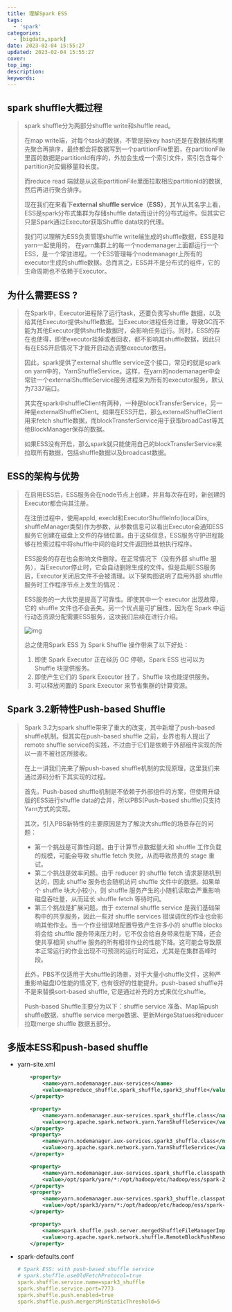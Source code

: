 ```yaml
---
title: 理解Spark ESS
tags:
  - 'spark'
categories:
  - [bigdata,spark]
date: 2023-02-04 15:55:27
updated: 2023-02-04 15:55:27
cover:
top_img:
description:
keywords:
---
```


## spark shuffle大概过程

> spark shuffle分为两部分shuffle write和shuffle read。
>
> 在map write端，对每个task的数据，不管是按key hash还是在数据结构里先聚合再排序，最终都会将数据写到一个partitionFile里面，在partitionFile里面的数据是partitionId有序的，外加会生成一个索引文件，索引包含每个partition对应偏移量和长度。
>
> 而reduce read 端就是从这些partitionFile里面拉取相应partitionId的数据, 然后再进行聚合排序。
>
> 现在我们在来看下**external shuffle service（ESS）**，其乍从其名字上看，ESS是spark分布式集群为存储shuffle data而设计的分布式组件。但其实它只是Spark通过Executor获取Shuffle data块的代理。
>
> 我们可以理解为ESS负责管理shuffle write端生成的shuffle数据，ESS是和yarn一起使用的， 在yarn集群上的每一个nodemanager上面都运行一个ESS，是一个常驻进程。一个ESS管理每个nodemanager上所有的executor生成的shuffle数据。总而言之，ESS并不是分布式的组件，它的生命周期也不依赖于Executor。



## 为什么需要ESS ?

> 在Spark中，Executor进程除了运行task，还要负责写shuffle 数据，以及给其他Executor提供shuffle数据。当Executor进程任务过重，导致GC而不能为其他Executor提供shuffle数据时，会影响任务运行。同时，ESS的存在也使得，即使executor挂掉或者回收，都不影响其shuffle数据，因此只有在ESS开启情况下才能开启动态调整executor数目。
>
> 因此，spark提供了external shuffle service这个接口，常见的就是spark on yarn中的，YarnShuffleService。这样，在yarn的nodemanager中会常驻一个externalShuffleService服务进程来为所有的executor服务，默认为7337端口。
>
> 其实在spark中shuffleClient有两种，一种是blockTransferService，另一种是externalShuffleClient。如果在ESS开启，那么externalShuffleClient用来fetch shuffle数据，而blockTransferService用于获取broadCast等其他BlockManager保存的数据。
>
> 如果ESS没有开启，那么spark就只能使用自己的blockTransferService来拉取所有数据，包括shuffle数据以及broadcast数据。

## ESS的架构与优势

> 在启用ESS后，ESS服务会在node节点上创建，并且每次存在时，新创建的Executor都会向其注册。
>
> 在注册过程中，使用appId, execId和ExecutorShuffleInfo(localDirs, shuffleManager类型)作为参数，从参数信息可以看出Executor会通知ESS服务它创建在磁盘上文件的存储位置。由于这些信息，ESS服务守护进程能够在检索过程中将shuffle中间的临时文件返回给其他执行程序。
>
> ESS服务的存在也会影响文件删除。在正常情况下（没有外部 shuffle 服务），当Executor停止时，它会自动删除生成的文件。但是启用ESS服务后，Executor关闭后文件不会被清理。以下架构图说明了启用外部 shuffle 服务时工作程序节点上发生的情况：
>
> ESS服务的一大优势是提高了可靠性。即使其中一个 executor 出现故障，它的 shuffle 文件也不会丢失。另一个优点是可扩展性，因为在 Spark 中运行动态资源分配需要ESS服务，这块我们后续在进行介绍。
>
> ![img](https://pic1.zhimg.com/v2-cd760897dadf45fdbdcdd278032d5bbc_r.jpg)
>
> 总之使用Spark ESS 为 Spark Shuffle 操作带来了以下好处：
>
> 1. 即使 Spark Executor 正在经历 GC 停顿，Spark ESS 也可以为 Shuffle 块提供服务。
> 2. 即使产生它们的 Spark Executor 挂了，Shuffle 块也能提供服务。
> 3. 可以释放闲置的 Spark Executor 来节省集群的计算资源。

## Spark 3.2新特性Push-based Shuffle

> Spark 3.2为spark shuffle带来了重大的改变，其中新增了push-based shuffle机制。但其实在push-based shuffle 之前，业界也有人提出了remote shuffle service的实践，不过由于它们是依赖于外部组件实现的所以一直不被社区所接收。
>
> 在上一讲我们先来了解push-based shuffle机制的实现原理，这里我们来通过源码分析下其实现的过程。
>
> 首先，Push-based shuffle机制是不依赖于外部组件的方案，但使用升级版的ESS进行shuffle data的合并，所以PBS(Push-based shuffle)只支持Yarn方式的实现。
>
> 其次，引入PBS新特性的主要原因是为了解决大shuffle的场景存在的问题：
>
> - 第一个挑战是可靠性问题。由于计算节点数据量大和 shuffle 工作负载的规模，可能会导致 shuffle fetch 失败，从而导致昂贵的 stage 重试。
> - 第二个挑战是效率问题。由于 reducer 的 shuffle fetch 请求是随机到达的，因此 shuffle 服务也会随机访问 shuffle 文件中的数据。如果单个 shuffle 块大小较小，则 shuffle 服务产生的小随机读取会严重影响磁盘吞吐量，从而延长 shuffle fetch 等待时间。
> - 第三个挑战是扩展问题。由于 external shuffle service 是我们基础架构中的共享服务，因此一些对 shuffle services 错误调优的作业也会影响其他作业。当一个作业错误地配置导致产生许多小的 shuffle blocks 将会给 shuffle 服务带来压力时，它不仅会给自身带来性能下降，还会使共享相同 shuffle 服务的所有相邻作业的性能下降。这可能会导致原本正常运行的作业出现不可预测的运行时延迟，尤其是在集群高峰时段。
>
> 此外，PBS不仅适用于大shuffle的场景，对于大量小shuffle文件，这种严重影响磁盘IO性能的情况下, 也有很好的性能提升。push-based shuffle并不是来替换sort-based shuffle, 它是通过补充的方式来优化shuffle。
>
> Push-based Shuffle主要分为以下：shuffle service 准备、Map端push shuffle数据、shuffle service merge数据、更新MergeStatues和reducer拉取merge shuffle 数据五部分。

 

## 多版本ESS和push-based shuffle

- yarn-site.xml

  ```xml
      <property>
          <name>yarn.nodemanager.aux-services</name>
          <value>mapreduce_shuffle,spark_shuffle,spark3_shuffle</value>
      </property>
  
      <property>
          <name>yarn.nodemanager.aux-services.spark_shuffle.class</name>
          <value>org.apache.spark.network.yarn.YarnShuffleService</value>
      </property>
      <property>
          <name>yarn.nodemanager.aux-services.spark3_shuffle.class</name>
          <value>org.apache.spark.network.yarn.YarnShuffleService</value>
      </property>
  
      <property>
          <name>yarn.nodemanager.aux-services.spark_shuffle.classpath</name>
          <value>/opt/spark/yarn/*:/opt/hadoop/etc/hadoop/ess/spark-2-config</value>
      </property>
      <property>
          <name>yarn.nodemanager.aux-services.spark3_shuffle.classpath</name>
          <value>/opt/spark3/yarn/*:/opt/hadoop/etc/hadoop/ess/spark-3-config</value>
      </property>
  
      <property>
          <name>spark.shuffle.push.server.mergedShuffleFileManagerImpl</name>
          <value>org.apache.spark.network.shuffle.RemoteBlockPushResolver</value>
      </property>
  ```

  

- spark-defaults.conf

  ```yaml
  # Spark ESS: with push-based shuffle service
  # spark.shuffle.useOldFetchProtocol=true
  spark.shuffle.service.name=spark3_shuffle
  spark.shuffle.service.port=7773
  spark.shuffle.push.enabled=true
  spark.shuffle.push.mergersMinStaticThreshold=5
  ```

  
